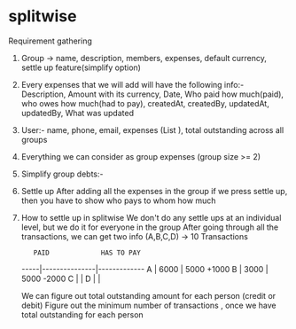 # splitwise
Requirement gathering
1. Group -> name, description, members, expenses, default currency, settle up feature(simplify option)
2. Every expenses that we will add will have the following info:-
   Description, Amount with its currency, Date, Who paid how much(paid), who owes how much(had to pay), createdAt, createdBy, updatedAt, updatedBy, What was updated
3. User:- name, phone, email, expenses (List <Expense> ), total outstanding across all groups
4. Everything we can consider as group expenses (group size >= 2)
5. Simplify group debts:-
6. Settle up
   After adding all the expenses in the group if we press settle up, then you have to show who pays to whom how much
7. How to settle up in splitwise
   We don't do any settle ups at an individual level, but we do it for everyone in the group
   After going through all the transactions, we can get two info
   (A,B,C,D) -> 10 Transactions

          PAID             HAS TO PAY
   -----|---------------|-------------
     A  |   6000        |   5000      +1000
     B  |   3000        |   5000      -2000
     C  |               |
     D  |               |

   We can figure out total outstanding amount for each person (credit or debit)
   Figure out the minimum number of transactions , once we have total outstanding for each person
